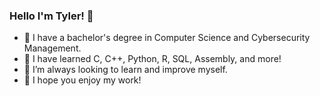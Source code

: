 ### Hello I'm Tyler! 👋

- 🔭 I have a bachelor's degree in Computer Science and Cybersecurity Management.
- 🌱 I have learned C, C++, Python, R, SQL, Assembly, and more!
- 🤔 I’m always looking to learn and improve myself.
- :floppy_disk: I hope you enjoy my work!
